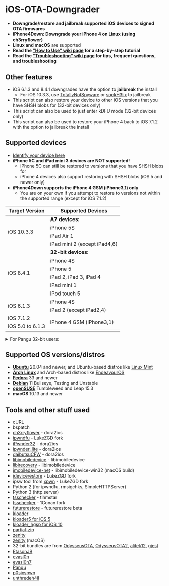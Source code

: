 # iOS-OTA-Downgrader

- **Downgrade/restore and jailbreak supported iOS devices to signed OTA firmwares**
- **iPhone4Down: Downgrade your iPhone 4 on Linux (using ch3rryflower)**
- **Linux and macOS** are supported
- **Read the ["How to Use" wiki page](https://github.com/LukeZGD/iOS-OTA-Downgrader/wiki/How-to-Use) for a step-by-step tutorial**
- **Read the ["Troubleshooting" wiki page](https://github.com/LukeZGD/iOS-OTA-Downgrader/wiki/Troubleshooting) for tips, frequent questions, and troubleshooting**

## Other features
- iOS 6.1.3 and 8.4.1 downgrades have the option to **jailbreak** the install
    - For iOS 10.3.3, use [TotallyNotSpyware](https://totally-not.spyware.lol) or [sockH3lix](https://github.com/SongXiaoXi/sockH3lix) to jailbreak
- This script can also restore your device to other iOS versions that you have SHSH blobs for (32-bit devices only)
- This script can also be used to just enter kDFU mode (32-bit devices only)
- This script can also be used to restore your iPhone 4 back to iOS 7.1.2 with the option to jailbreak the install

## Supported devices
- [Identify your device here](https://ipsw.me/device-finder)
- **iPhone 5C and iPad mini 3 devices are NOT supported!**
    - iPhone 5C can still be restored to versions that you have SHSH blobs for
    - iPhone 4 devices also support restoring with SHSH blobs (iOS 5 and newer only)
- **iPhone4Down supports the iPhone 4 GSM (iPhone3,1) only**
    - You are on your own if you attempt to restore to versions not within the supported range (except for iOS 7.1.2)

<table>
    <thead>
        <tr>
            <th>Target Version</th>
            <th>Supported Devices</th>
        </tr>
    </thead>
    <tbody>
        <tr>
            <td rowspan=4>iOS 10.3.3</td>
            <td><b>A7 devices:</b></td>
        </tr>
        <tr><td>iPhone 5S</td></tr>
        <tr><td>iPad Air 1</td></tr>
        <tr><td>iPad mini 2 (except iPad4,6)</td></tr>
        <tr>
            <td rowspan=6>iOS 8.4.1</td>
            <td><b>32-bit devices:</b></td>
        </tr>
        <tr><td>iPhone 4S</td></tr>
        <tr><td>iPhone 5</td></tr>
        <tr><td>iPad 2, iPad 3, iPad 4</td></tr>
        <tr><td>iPad mini 1</td></tr>
        <tr><td>iPod touch 5</td></tr>
        <tr>
            <td rowspan=2>iOS 6.1.3</td>
            <td>iPhone 4S</td>
        </tr>
        <tr><td>iPad 2 (except iPad2,4)</td></tr>
        <tr>
            <td>iOS 7.1.2</td>
            <td rowspan=2>iPhone 4 GSM (iPhone3,1)</td>
        </tr>
        <tr><td>iOS 5.0 to 6.1.3</td></tr></tr>
    </tbody>
</table>

<details>
    <summary>For Pangu 32-bit users:</summary>
    <ul><li>For 32-bit users using Pangu and normal method, install the latest untether for your iOS version <a href="https://github.com/LukeZGD/iOS-OTA-Downgrader-Keys/releases/tag/untether">here</a></li></ul>
</details>

## Supported OS versions/distros
- [**Ubuntu**](https://ubuntu.com/) 20.04 and newer, and Ubuntu-based distros like [Linux Mint](https://www.linuxmint.com/)
- [**Arch Linux**](https://www.archlinux.org/) and Arch-based distros like [EndeavourOS](https://endeavouros.com/)
- [**Fedora**](https://getfedora.org/) 33 and newer
- [**Debian**](https://www.debian.org/) 11 Bullseye, Testing and Unstable
- [**openSUSE**](https://www.opensuse.org/) Tumbleweed and Leap 15.3
- **macOS** 10.13 and newer

## Tools and other stuff used
- cURL
- bspatch
- [ch3rryflower](https://web.archive.org/web/20200708040313/https://github.com/dora2-iOS/ch3rryflower) - dora2ios
- [ipwndfu](https://github.com/LukeZGD/ipwndfu) - LukeZGD fork
- [iPwnder32](https://github.com/dora2-iOS/iPwnder32) - dora2ios
- [ipwnder_lite](https://github.com/dora2-iOS/ipwnder_lite) - dora2ios
- [daibutsuCFW](https://github.com/dora2-iOS/daibutsuCFW) - dora2ios
- [libimobiledevice](https://github.com/libimobiledevice/libimobiledevice) - libimobiledevice
- [libirecovery](https://github.com/libimobiledevice/libirecovery) - libimobiledevice
- [imobiledevice-net](https://github.com/libimobiledevice-win32/imobiledevice-net) - libimobiledevice-win32 (macOS build)
- [idevicerestore](https://github.com/LukeeGD/idevicerestore) - LukeZGD fork
- ipsw tool from [xpwn](https://github.com/LukeZGD/xpwn) - LukeZGD fork
- Python 2 (for ipwndfu, rmsigchks, SimpleHTTPServer)
- Python 3 (http.server)
- [tsschecker](https://github.com/tihmstar/tsschecker) - tihmstar
- [tsschecker](https://github.com/1Conan/tsschecker) - 1Conan fork
- [futurerestore](https://github.com/futurerestore/futurerestore) - futurerestore beta
- [kloader](https://www.youtube.com/watch?v=fh0tB6fp0Sc)
- [kloader5 for iOS 5](https://www.pmbonneau.com/cydia/com.pmbonneau.kloader5_1.2_iphoneos-arm.deb)
- [kloader_hgsp for iOS 10](https://twitter.com/nyan_satan/status/945203180522045440)
- [partial-zip](https://github.com/matteyeux/partial-zip)
- [zenity](https://github.com/GNOME/zenity)
- [zenity](https://github.com/ncruces/zenity) (macOS)
- 32-bit bundles are from [OdysseusOTA](https://www.youtube.com/watch?v=Wo7mGdMcjxw), [OdysseusOTA2](https://www.youtube.com/watch?v=fh0tB6fp0Sc), [alitek12](https://www.mediafire.com/folder/b1z64roy512wd/FirmwareBundles), [gjest](https://www.reddit.com/r/jailbreak/comments/6yrzzj/release_firmware_bundles_for_ios_841_ipad21234567/)
- [EtasonJB](https://www.theiphonewiki.com/wiki/EtasonJB)
- [evasi0n](https://www.theiphonewiki.com/wiki/Evasi0n)
- [evasi0n7](https://www.theiphonewiki.com/wiki/Evasi0n7)
- [Pangu](https://www.theiphonewiki.com/wiki/Pangu)
- [p0sixspwn](https://www.theiphonewiki.com/wiki/p0sixspwn)
- [unthredeh4il](https://www.theiphonewiki.com/wiki/Unthredera1n#unthredeh4il)
